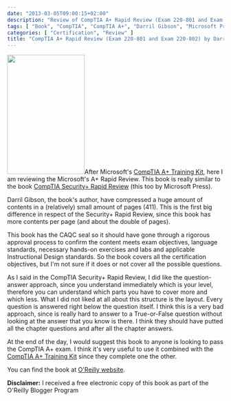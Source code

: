 ```yaml
---
date: "2013-03-05T09:00:15+02:00"
description: "Review of CompTIA A+ Rapid Review (Exam 220-801 and Exam 220-802) by Darril Gibson (Microsoft Press)"
tags: [ "Book", "CompTIA", "CompTIA A+", "Darril Gibson", "Microsoft Press" ]
categories: [ "Certification", "Review" ]
title: "CompTIA A+ Rapid Review (Exam 220-801 and Exam 220-802) by Darril Gibson (Microsoft Press)"
---
```

<img class="alignleft" alt="" src="http://akamaicovers.oreilly.com/images/9780735666825/cat.gif" width="180" height="278" />After Microsoft's <a href="http://fabiolocati.com/2013/01/comptia-a-training-kit-exam-220-801-and-exam-220-802-by-darril-gibson-microsoft-press/">CompTIA A+ Training Kit</a>, here I am reviewing the Microsoft's A+ Rapid Review. This book is really similar to the book <a href="http://fabiolocati.com/2013/01/comptia-security-rapid-review-exam-sy0-301-by-michael-gregg-microsoft-press/">CompTIA Security+ Rapid Review</a> (this too by Microsoft Press).

Darril Gibson, the book's author, have compressed a huge amount of contents in a (relatively) small amount of pages (411). This is the first big difference in respect of the Security+ Rapid Review, since this book has more contents per page (and about the double of pages).

This book has the CAQC seal so it should have gone through a rigorous approval process to confirm the content meets exam objectives, language standards, necessary hands-on exercises and labs and applicable Instructional Design standards. So the book covers all the certification objectives, but I'm not sure if it does or not cover all the possible questions.

As I said in the CompTIA Security+ Rapid Review, I did like the question-answer approach, since you understand immediately which is your level, therefore you can understand which parts you have to cover more and which less. What I did not liked at all about this structure is the layout. Every question is answered right below the question itself. I think this is a very bad approach, since is really hard to answer to a True-or-False question without looking at the answer that you know is there. I think they should have putted all the chapter questions and after all the chapter answers.

At the end of the day, I would suggest this book to anyone is looking to pass the CompTIA A+ exam. I think it's very useful to use it combined with the <a href="http://fabiolocati.com/2013/01/comptia-a-training-kit-exam-220-801-and-exam-220-802-by-darril-gibson-microsoft-press/">CompTIA A+ Training Kit</a> since they complete one the other.

You can find the book at <a href="http://shop.oreilly.com/product/0790145349637.do">O'Reilly website</a>.

**Disclaimer:** I received a free electronic copy of this book as part of the O'Reilly Blogger Program
